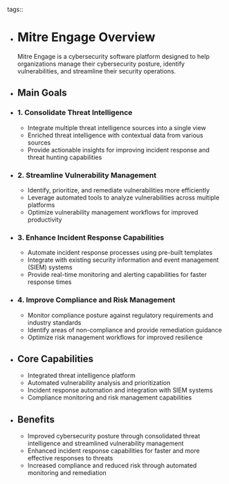 tags::

- # Mitre Engage Overview
  Mitre Engage is a cybersecurity software platform designed to help organizations manage their cybersecurity posture, identify vulnerabilities, and streamline their security operations.
- ## Main Goals
- ### 1. Consolidate Threat Intelligence
  
  * Integrate multiple threat intelligence sources into a single view
  * Enriched threat intelligence with contextual data from various sources
  * Provide actionable insights for improving incident response and threat hunting capabilities
- ### 2. Streamline Vulnerability Management
  
  * Identify, prioritize, and remediate vulnerabilities more efficiently
  * Leverage automated tools to analyze vulnerabilities across multiple platforms
  * Optimize vulnerability management workflows for improved productivity
- ### 3. Enhance Incident Response Capabilities
  
  * Automate incident response processes using pre-built templates
  * Integrate with existing security information and event management (SIEM) systems
  * Provide real-time monitoring and alerting capabilities for faster response times
- ### 4. Improve Compliance and Risk Management
  
  * Monitor compliance posture against regulatory requirements and industry standards
  * Identify areas of non-compliance and provide remediation guidance
  * Optimize risk management workflows for improved resilience
- ## Core Capabilities
  
  * Integrated threat intelligence platform
  * Automated vulnerability analysis and prioritization
  * Incident response automation and integration with SIEM systems
  * Compliance monitoring and risk management capabilities
- ## Benefits
  
  * Improved cybersecurity posture through consolidated threat intelligence and streamlined vulnerability management
  * Enhanced incident response capabilities for faster and more effective responses to threats
  * Increased compliance and reduced risk through automated monitoring and remediation